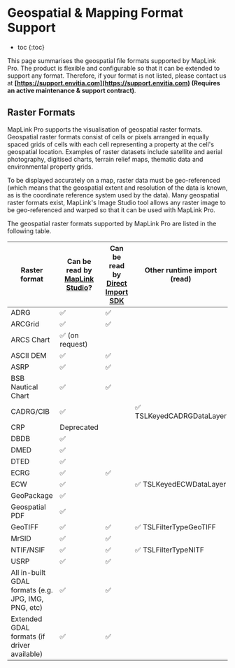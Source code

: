 # Geospatial & Mapping Format Support

* toc
{:toc}

This page summarises the geospatial file formats supported by MapLink Pro. The product is flexible and configurable so that it can be extended to support any format. Therefore, if your format is not listed, please contact us at **[https://support.envitia.com](https://support.envitia.com) (Requires an active maintenance & support contract)**.

## Raster Formats

MapLink Pro supports the visualisation of geospatial raster formats. Geospatial raster formats consist of cells or pixels arranged in equally spaced grids of cells with each cell representing a property at the cell's geospatial location. Examples of raster datasets include satellite and aerial photography, digitised charts, terrain relief maps, thematic data and environmental property grids.

To be displayed accurately on a map, raster data must be geo-referenced (which means that the geospatial extent and resolution of the data is known, as is the coordinate reference system used by the data). Many geospatial raster formats exist, MapLink's Image Studio tool allows any raster image to be geo-referenced and warped so that it can be used with MapLink Pro.

The geospatial raster formats supported by MapLink Pro are listed in the following table.

| Raster format | Can be read by [MapLink Studio](../../pdf/MapLink%20Studio%20User%20Guide.pdf)? | Can be read by [Direct Import SDK](../../api/cpp/class_t_s_l_direct_import_data_layer.html) | Other runtime import (read) | Runtime export (write) |
| --- | --- | --- | --- | --- |
| ADRG | :white_check_mark: | :white_check_mark: | | |
| ARCGrid | :white_check_mark: | :white_check_mark: | | |
| ARCS Chart | :white_check_mark: (on request) | | | |
| ASCII DEM | :white_check_mark: | :white_check_mark: | | |
| ASRP | :white_check_mark: | :white_check_mark: | | :white_check_mark: TSLFilterTypeASRP |
| BSB Nautical Chart | :white_check_mark: | :white_check_mark: | | |
| CADRG/CIB | :white_check_mark: | | :white_check_mark: TSLKeyedCADRGDataLayer | :white_check_mark: TSLKeyedCADRGDataLayer |
| CRP | Deprecated | | | |
| DBDB | :white_check_mark: | | | |
| DMED | :white_check_mark: | | | |
| DTED | :white_check_mark: | | | |
| ECRG | :white_check_mark: | :white_check_mark: | | |
| ECW | :white_check_mark: | | :white_check_mark: TSLKeyedECWDataLayer | |
| GeoPackage | :white_check_mark: | | | |
| Geospatial PDF | :white_check_mark: | | | |
| GeoTIFF | :white_check_mark: | :white_check_mark: | :white_check_mark: TSLFilterTypeGeoTIFF | |
| MrSID | :white_check_mark: | :white_check_mark: | | |
| NTIF/NSIF | :white_check_mark: | :white_check_mark: | :white_check_mark: TSLFilterTypeNITF| |
| USRP | :white_check_mark: | :white_check_mark: | | |
| All in-built GDAL formats (e.g. JPG, IMG, PNG, etc) | :white_check_mark: | :white_check_mark: | | |
| Extended GDAL formats (if driver available) | :white_check_mark: | :white_check_mark: | | |
